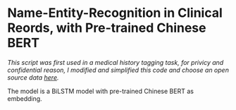 # Name-Entity-Recognition in Clinical Reords, with Pre-trained Chinese BERT 

*This script was first used in a medical history tagging task, for privicy and confidential reason, I modified and simplified this code and choose an open source data [here](https://tianchi.aliyun.com/competition/entrance/531824/information).*

The model is a BiLSTM model with pre-trained Chinese BERT as embedding.
